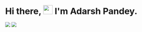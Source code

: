 # Hi there, <img src="https://raw.githubusercontent.com/MartinHeinz/MartinHeinz/master/wave.gif" width="30px"> I'm Adarsh Pandey.

![](https://img.shields.io/badge/OS-Linux_&_Windows-informational?style=flat&logo=<LOGO_NAME>&logoColor=white&color=2bbc8a) ![](https://img.shields.io/badge/OS-Linux_&_Windows-informational?style=flat&logo=<LOGO_NAME>&logoColor=white&color=2bbc8a)
